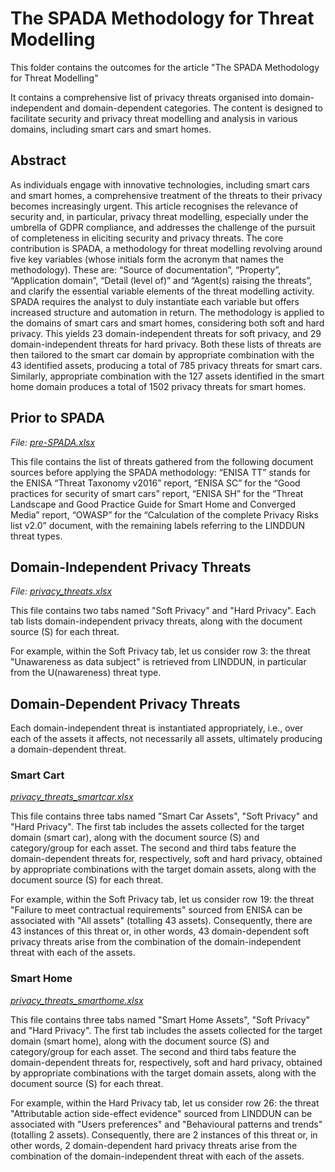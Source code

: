 # The SPADA Methodology for Threat Modelling

This folder contains the outcomes for the article "The SPADA Methodology for Threat Modelling"

It contains a comprehensive list of privacy threats organised into domain-independent and domain-dependent categories. The content is designed to facilitate security and privacy threat modelling and analysis in various domains, including smart cars and smart homes.

## Abstract

As individuals engage with innovative technologies, including smart cars and smart homes, a comprehensive treatment of the threats to their privacy becomes increasingly urgent. This article recognises the relevance of security and, in particular, privacy threat modelling, especially under the umbrella of GDPR compliance, and addresses the challenge of the pursuit of completeness in eliciting security and privacy threats.
The core contribution is SPADA, a methodology for threat modelling revolving around five key variables (whose initials form the acronym that names the methodology). These are: “Source of documentation”, “Property”, “Application domain”, “Detail (level of)” and “Agent(s) raising the threats”, and clarify the essential variable elements of the threat modelling activity.
SPADA requires the analyst to duly instantiate each variable but offers increased structure and automation in return.
The methodology is applied to the domains of smart cars and smart homes, considering both soft and hard privacy. This yields 23 domain-independent threats for soft privacy, and 29 domain-independent threats for hard privacy. Both these lists of threats are then tailored to the smart car domain by appropriate combination with the 43 identified assets, producing a total of 785 privacy threats for smart cars. Similarly, appropriate combination with the 127 assets identified in the smart home domain produces a total of 1502 privacy threats for smart homes.

## Prior to SPADA

*File: [pre-SPADA.xlsx](./pre-SPADA.xlsx)*

This file contains the list of threats gathered from the following document sources before applying the SPADA methodology: “ENISA TT” stands for the ENISA “Threat Taxonomy v2016” report, “ENISA SC” for the “Good practices for security of smart cars” report, “ENISA SH” for the “Threat Landscape and Good Practice Guide for Smart Home and Converged Media” report, “OWASP” for the “Calculation of the complete Privacy Risks list v2.0” document, with the remaining labels referring to the LINDDUN threat types.

## Domain-Independent Privacy Threats

*File: [privacy_threats.xlsx](./privacy_threats.xlsx)*

This file contains two tabs named "Soft Privacy" and "Hard Privacy". Each tab lists domain-independent privacy threats, along with the document source (S) for each threat.

For example, within the Soft Privacy tab, let us consider row 3: the threat "Unawareness as data subject" is retrieved from LINDDUN, in particular from the U(nawareness) threat type.

## Domain-Dependent Privacy Threats

Each domain-independent threat is instantiated appropriately, i.e., over each of the assets it affects, not necessarily all assets, ultimately producing a domain-dependent threat.

### Smart Cart

*[privacy_threats_smartcar.xlsx](./privacy_threats_smartcar.xlsx)*

This file contains three tabs named "Smart Car Assets", "Soft Privacy" and "Hard Privacy". The first tab includes the assets collected for the target domain (smart car), along with the document source (S) and category/group for each asset. The second and third tabs feature the domain-dependent threats for, respectively, soft and hard privacy, obtained by appropriate combinations with the target domain assets, along with the document source (S) for each threat.

For example, within the Soft Privacy tab, let us consider row 19: the threat "Failure to meet contractual requirements" sourced from ENISA can be associated with "All assets" (totalling 43 assets). Consequently, there are 43 instances of this threat or, in other words, 43 domain-dependent soft privacy threats arise from the combination of the domain-independent threat with each of the assets.

### Smart Home

*[privacy_threats_smarthome.xlsx](./privacy_threats_smarthome.xlsx)*

This file contains three tabs named "Smart Home Assets", "Soft Privacy" and "Hard Privacy". The first tab includes the assets collected for the target domain (smart home), along with the document source (S) and category/group for each asset. The second and third tabs feature the domain-dependent threats for, respectively, soft and hard privacy, obtained by appropriate combinations with the target domain assets, along with the document source (S) for each threat.

For example, within the Hard Privacy tab, let us consider row 26: the threat "Attributable action side-effect evidence" sourced from LINDDUN can be associated with "Users preferences" and "Behavioural patterns and trends" (totalling 2 assets). Consequently, there are 2 instances of this threat or, in other words, 2 domain-dependent hard privacy threats arise from the combination of the domain-independent threat with each of the assets.
